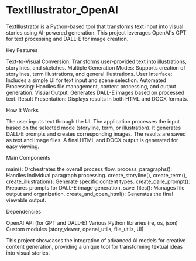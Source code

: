 # TextIllustrator_OpenAI

TextIllustrator is a Python-based tool that transforms text input into visual stories using AI-powered generation. This project leverages OpenAI's GPT for text processing and DALL-E for image creation.

Key Features

Text-to-Visual Conversion: Transforms user-provided text into illustrations, storylines, and sketches.
Multiple Generation Modes: Supports creation of storylines, term illustrations, and general illustrations.
User Interface: Includes a simple UI for text input and scene selection.
Automated Processing: Handles file management, content processing, and output generation.
Visual Output: Generates DALL-E images based on processed text.
Result Presentation: Displays results in both HTML and DOCX formats.

How It Works

The user inputs text through the UI.
The application processes the input based on the selected mode (storyline, term, or illustration).
It generates DALL-E prompts and creates corresponding images.
The results are saved as text and image files.
A final HTML and DOCX output is generated for easy viewing.

Main Components

main(): Orchestrates the overall process flow.
process_paragraphs(): Handles individual paragraph processing.
create_storyline(), create_term(), create_illustration(): Generate specific content types.
create_dalle_prompt(): Prepares prompts for DALL-E image generation.
save_files(): Manages file output and organization.
create_and_open_html(): Generates the final viewable output.

Dependencies

OpenAI API (for GPT and DALL-E)
Various Python libraries (re, os, json)
Custom modules (story_viewer, openai_utils, file_utils, UI)

This project showcases the integration of advanced AI models for creative content generation, providing a unique tool for transforming textual ideas into visual stories.
